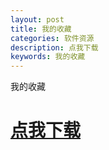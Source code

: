```yaml
---
layout: post
title: 我的收藏 
categories: 软件资源
description: 点我下载
keywords: 我的收藏
---
```


我的收藏



# <a href="http://wktcpdi.cr.cx/" target="_blank">点我下载</a> #